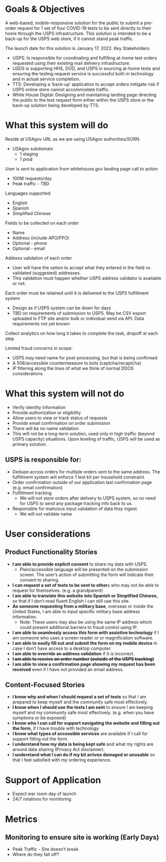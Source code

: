 # Goals & Objectives
A web-based, mobile-responsive solution for the public to submit a pre-order request for 1 set of four COVID-19 tests to be sent directly to their home through the USPS infrastructure. This solution is intended to be a back-up for the USPS web store, if it cannot stand peak traffic.

The launch date for this solution is January 17, 2022.
Key Stakeholders
- USPS: Is responsible for coordinating and fulfilling at-home test orders requested using their existing mail delivery infrastructure. 
- USDS is supporting HHS, DOD, and USPS in sourcing at-home tests and ensuring the testing request service is successful both in technology and in actual service completion.
- TTS: Developing a ‘back-up’ application to accept orders mitigate risk if USPS online store cannot accommodate traffic.
- White House Digital: Designing and maintaining landing page directing the public to the test request form either within the USPS store or the back-up solution being developed by TTS.

# What this system will do

Reside at USAgov URL as we are using USAgov authorities/SORN. 
- USAgov subdomain
    - 1 staging
    - 1 prod

User is sent to application from whitehouse.gov landing page call to action
- 100M requests/day
- Peak traffic - TBD

Languages supported:
- English
- Spanish
- Simplified Chinese

Fields to be collected on each order
- Name
- Address (include APO/FPO)
- Optional - phone
- Optional - email

Address validation of each order
- User will have the option to accept what they entered in the field vs. validated (suggested) addresses.
- This validation must happen whether USPS address validator is available or not.

Each order must be retained until it is delivered to the USPS fulfillment system
- Design as if USPS system can be down for days
- TBD on requirements of submission to USPS. May be CSV export uploaded to FTP site and/or bulk or individual send via API. Data requirements not yet known

Collect analytics on how long it takes to complete the task, dropoff at each step

Limited fraud concerns in scope:
- USPS may need name for post-processing, but that is being confirmed
- A 508/accessible countermeasure to bots (captcha/recaptcha)
- IP filtering along the lines of what we think of normal DDOS considerations

# What this system will not do
- Verify identity information
- Provide authorization or eligibility
- Allow users to view or track status of requests
- Provide email confirmation on order submission
- There will be no name validation
- This will not be a long-term solution, used only in high traffic (beyond USPS capacity) situations. Upon leveling of traffic, USPS will be used as primary solution.

## USPS is responsible for:
- Dedupe across orders for multiple orders sent to the same address. The fulfillment system will enforce 1 test kit per household constraint.
- Order confirmation outside of our application last confirmation page (e.g. email confirmation)
- Fulfillment tracking
    - We will not store orders after delivery to USPS system, so no need for USPS to send any package tracking info back to us.
- Responsible for malicious input validation of data they ingest.
    - We will not validate name 
 
# User considerations
## Product Functionality Stories
- **I am able to provide explicit consent** to share my data with USPS.
    - Plain/accessible language will be presented on the submission screen. The user’s action of submitting the form will indicate their consent to sharing.
- **I can request a set of tests to be sent to other**s who may not be able to request for themselves. (e.g. a grandparent)
- **I am able to translate this website into Spanish or Simplified Chinese,** so that if I don’t read fluent English I can still use this site.
- **As someone requesting from a military base**, overseas or inside the United States, I am able to input specific military base address information. 
    - Note: These users may also be using the same IP address which could present additional barriers to fraud control using IP.
- **I am able to seamlessly access this form with assistive technology** if I am someone who uses a screen reader or or magnification software.
- **I am able to easily fill out and submit the form on my mobile device** in case I don’t have access to a desktop computer.
- **I am able to override an address validation** if it is incorrect.
- ~~**I am able to receive an order number (outside of the USPS tracking)**~~
- **I am able to view a confirmation page showing my request has been received** even if I have not provided an email address.

## Content-Focused Stories
- **I know why and when I should request a set of tests** so that I am prepared to keep myself and the community safe most effectively.
- **I know when I should use the tests I am sent** to ensure I am keeping myself and my community safe most effectively. (e.g. when you have symptoms or be exposed)
- **I know who I can call for support navigating the website and filling out the form,** if I have trouble with technology
- **I know what types of accessible services** are available if I call for support filling out the form.
- **I understand how my data is being kept safe** and what my rights are around data sharing (Privacy Act disclaimer).
- **I understand what I can do if my kit arrives damaged or unusable** so that I feel satisfied with my ordering experience.

# Support of Application
- Expect war room day of launch
- 24/7 rotations for monitoring

# Metrics
## Monitoring to ensure site is working (Early Days)
- Peak Traffic - Site doesn’t break
- Where do they fall off?



